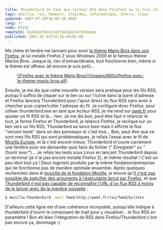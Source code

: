 ```yaml
---
title: Thunderbird en tant que lecteur RSS dans Firefox2 ou le truc idiot de la journée
tags: mozilla, rss, humeurs, stupides, informatique, cherry, linux
updated: 2007-07-28T16:06:56.000Z
lang: fr
node: 64242
remoteId: b1ebb16f8c4c2d1f0d162e1bfd50bdee
published: 2007-02-03T18:14:49+01:00
---
```

 
Ma chère et tendre me tannant pour avoir [le thème Mario Bros dans son Firefox](https://addons.mozilla.org/firefox/4345/), je lui installe Firefox 2 sous Windows 2000 et le fameux thème Marios Bros. Jusque là, rien d'extraordinaire, tout fonctionne bien, même si le thème est affreux (et encore je suis poli)...

 


<figure class="object-center"><a href="/images/firefox-avec-le-theme-mario-bros.gif">![Firefox avec le thème Mario Bros](/images/660x/firefox-avec-le-theme-mario-bros.gif)
</a></figure>




 
Ensuite, je me dis que cette nouvelle version sera pratique pour les fils RSS, puisqu'il suffira de cliquer sur le lien ou sur l'icône dans la barre d'adresse et Firefox lancera Thunderbird pour l'ajout direct du flux RSS sans avoir à chercher puis copier/coller l'adresse du fil. Je configure donc Firefox, pour utiliser thunderbird.exe en tant que lecteur RSS, je me rend sur [pwet.fr](http://pwet.fr/) pour ajouter un fil RSS et là... rien. Je me dis bon, peut être faut-il relancer le tout, je ferme Firefox et Thunderbird, je relance Firefox, je reclique sur un lien vers un fils RSS, Thunderbird se lance bien mais il affiche le flux &quot;version texte&quot; dans un des panneaux et c'est tout... Bon, peut être que ce sont mes fils RSS qui sont problématiques, je refais l'essai avec le fil de [Mozilla Europe](http://www.mozilla-europe.org), et là c'est encore mieux, Thunderbird m'ouvre carrément une fenêtre pour me demander quoi faire du fichier (&quot; *Enregister*&quot; ou &quot; *Ouvrir avec*&quot;)... Je refais les tests sous Linux en lançant Thunderbird depuis un terminal (je n'ai pas encore installé Firefox 2), et même résultat ! C'est un peu idiot tout ça ! Deux logiciels produits par la même fondation/entreprise qui ne fonctionne pas de manière optimale ensemble. Après quelques recherches dans le [bugzilla de la fondation Mozilla](https://bugzilla.mozilla.org/), je trouve qu'[il n'est pas possible de spécifier des arguments à l'éxécutable lancé par Firefox](https://bugzilla.mozilla.org/show_bug.cgi?id=339514), et que [Thunderbird n'est pas capable de reconnaître l'URL d'un flux RSS à moins de le lancer avec de la manière suivante](https://bugzilla.mozilla.org/show_bug.cgi?id=348450) :

 ``` bash
$ mozilla-thunderbird -mail feed:http://pwet.fr/rss/feed/billets
```

 
D'ailleurs cette ligne est d'une cohérence *incroyable*, puisqu'elle indique à thunderbird d'ouvrir le composant de mail pour y visualiser... le flux RSS en paramètre ! Bon eh bien l'intégration de RSS dans Firefox/Thunderbird c'est pas encore ça, dommage :(

